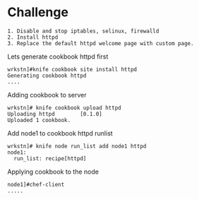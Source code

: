 # Challenge

```
1. Disable and stop iptables, selinux, firewalld
2. Install httpd
3. Replace the default httpd welcome page with custom page.
```

Lets generate cookbook httpd first
```
wrkstn]#knife cookbook site install httpd
Generating cookbook httpd
....
```

Adding cookbook to server
```
wrkstn]# knife cookbook upload httpd
Uploading httpd        [0.1.0]
Uploaded 1 cookbook.
```
Add node1 to cookbook httpd runlist
```
wrkstn]# knife node run_list add node1 httpd
node1:
  run_list: recipe[httpd]
```
Applying cookbook to the node
```
node1]#chef-client
.....
```
